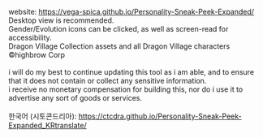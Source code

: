 website: https://vega-spica.github.io/Personality-Sneak-Peek-Expanded/<br>
Desktop view is recommended.<br>
Gender/Evolution icons can be clicked, as well as screen-read for accessibility.<br>
Dragon Village Collection assets and all Dragon Village characters ©highbrow Corp<br>
<br>
i will do my best to continue updating this tool as i am able, and to ensure that it does not contain or collect any sensitive information.<br>
i receive no monetary compensation for building this, nor do i use it to advertise any sort of goods or services.<br>
<br>
한국어 (시토콘드리아): https://ctcdra.github.io/Personality-Sneak-Peek-Expanded_KRtranslate/